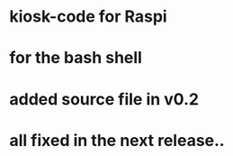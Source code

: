 # kiosk-code for Raspi
# for the bash shell
# added source file in v0.2
# all fixed in the next release..
